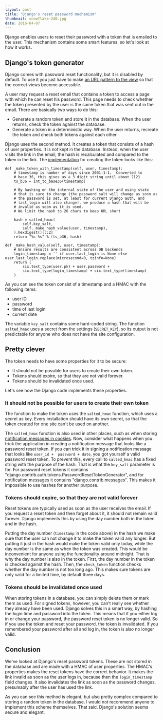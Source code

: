 ```yaml
---
layout: post
title: "Django's reset password mechanism"
thumbnail: snowflake-240.jpg
date: 2016-04-07
---
```


Django enables users to reset their password with a token that is emailed to the user. This mechanism contains some smart features. so let's look at how it works.

## Django's token generator

Django comes with password reset functionality, but it is disabled by default. To use it you just have to make [an URL pattern to the view](https://docs.djangoproject.com/en/1.9/topics/auth/default/#using-the-views) so that the correct views become accessible.

A user may request a reset email that contains a token to access a page with which he can reset his password. This page needs to check whether the token presented by the user is the same token that was sent out in the email. There are basically two ways to do this:

* Generate a random token and store it in the database. When the user returns, check the token against the database.
* Generate a token in a deterministic way. When the user returns, recreate the token and check both tokens against each other.

Django uses the second method. It creates a token that consists of a hash of user properties. It is not kept in the database. Instead, when the user visits the link in the email, the hash is recalculated and compared to the token in the link. The [implementation](https://github.com/django/django/blob/master/django/contrib/auth/tokens.py) for creating the token looks like this:

    def _make_token_with_timestamp(self, user, timestamp):
        # timestamp is number of days since 2001-1-1.  Converted to
        # base 36, this gives us a 3 digit string until about 2121
        ts_b36 = int_to_base36(timestamp)

        # By hashing on the internal state of the user and using state
        # that is sure to change (the password salt will change as soon as
        # the password is set, at least for current Django auth, and
        # last_login will also change), we produce a hash that will be
        # invalid as soon as it is used.
        # We limit the hash to 20 chars to keep URL short

        hash = salted_hmac(
            self.key_salt,
            self._make_hash_value(user, timestamp),
        ).hexdigest()[::2]
        return "%s-%s" % (ts_b36, hash)

    def _make_hash_value(self, user, timestamp):
        # Ensure results are consistent across DB backends
        login_timestamp = '' if user.last_login is None else user.last_login.replace(microsecond=0, tzinfo=None)
        return (
            six.text_type(user.pk) + user.password +
            six.text_type(login_timestamp) + six.text_type(timestamp)
        )

As you can see the token consist of a timestamp and a HMAC with the following items:

* user ID
* password
* time of last login
* current date

The variable `key_salt` contains some hard-coded string. The function `salted_hmac` uses a secret from the settings (`SECRET_KEY`), so its output is not predictable for anyone who does not have the site configuration.

## Pretty clever

The token needs to have some properties for it to be secure:

* It should not be possible for users to create their own token.
* Tokens should expire, so that they are not valid forever.
* Tokens should be invalidated once used.

Let's see how the Django code implements these properties.

### It should not be possible for users to create their own token

The function to make the token uses the `salted_hmac` function, which uses a secret as key. Every installation should have its own secret, so that the token created for one site can't be used on another.

The `salted_hmac` function is also used in other places, such as when storing [notification messages in cookies](https://github.com/django/django/blob/master/django/contrib/messages/storage/cookie.py#L128). Now, consider what happens when you trick the application in creating a notification message that looks like a password reset token. If you can trick it in signing a notification message that looks like `user_id +  password + date`, you got yourself a valid password reset token. To prevent this, every call to `salted_hmac` has a fixed string with the purpose of the hash. That is what the `key_salt` parameter is for. For password reset tokens it contains "django.contrib.auth.tokens.PasswordResetTokenGenerator", and for notification messages it contains "django.contrib.messages". This makes it impossible to use hashes for another purpose.

### Tokens should expire, so that they are not valid forever

Reset tokens are typically used as soon as the user receives the email. If you request a reset token and then forget about it, it should not remain valid forever. Django implements this by using the day number both in the token and in the hash.

Putting the day number (`timestamp` in the code above) in the hash we make sure that the user can not change it to make the token valid any longer. But putting it just in the hash would make the token valid only today, while the day number is the same as when the token was created. This would be inconvenient for anyone using the functionality around midnight. That is why the day number is also in the token. First, the day number in the token is checked against the hash. Then, the `check_token` function checks whether the day number is not too long ago. This makes sure tokens are only valid for a limited time, by default three days.

### Tokens should be invalidated once used

When storing tokens in a database, you can simply delete them or mark them as used. For signed tokens, however, you can't really see whether they already have been used. Django solves this in a smart way, by hashing the login time and password into the token. This means that if you either log in or change your password, the password reset token is no longer valid. So if you use the token and reset your password, the token is invalidated. If you remembered your password after all and log in, the token is also no longer valid.

## Conclusion

We've looked at Django's reset password tokens. These are not stored in the database and are made with a HMAC of user properties. The HMAC's properties makes the reset tokens have the correct behavior. It makes the link invalid as soon as the user logs in, because then the `login_timestamp` field changes. It also invalidates the link as soon as the password changes, presumably after the user has used the link.

As you can see this method is elegant, but also pretty complex compared to storing a random token in the database. I would not recommend anyone to implement this scheme themselves. That said, Django's solution seems secure and elegant.

